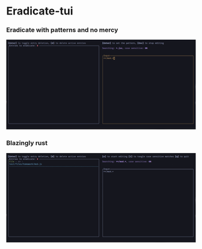 # Eradicate-tui

### Eradicate with patterns and no mercy

![eradicate_tui_showcase](./assets/eradicate.gif)

### Blazingly rust

![eradicate_tui_match](./assets/eradicate_2.gif)
